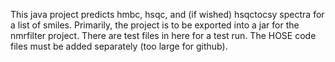 This java project predicts hmbc, hsqc, and (if wished) hsqctocsy spectra for a list of smiles. Primarily, the project is to be exported into a jar for the nmrfilter project. There are test files in here for a test run. The HOSE code files must be added separately (too large for github).